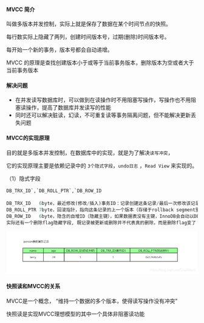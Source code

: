 #### MVCC 简介

叫做多版本并发控制，实际上就是保存了数据在某个时间节点的快照。

每行数实际上隐藏了两列，创建时间版本号，过期(删除)时间版本号。

每开始一个新的事务，版本号都会自动递增。

MVCC 的原理是查找创建版本小于或等于当前事务版本，删除版本为空或者大于当前事务版本



#### 解决问题

- 在并发读写数据库时，可以做到在读操作时不用阻塞写操作，写操作也不用阻塞读操作，提高了数据库并发读写的性能
- 同时还可以解决脏读，幻读，不可重复读等事务隔离问题，但不能解决更新丢失问题



#### MVCC的实现原理

目的就是多版本并发控制，在数据库中的实现，就是为了解决`读写冲突`，

它的实现原理主要是依赖记录中的 `3个隐式字段`，`undo日志` ，`Read View` 来实现的。

（1）隐式字段

```sql
DB_TRX_ID`,`DB_ROLL_PTR`,`DB_ROW_ID

DB_TRX_ID	6byte，最近修改(修改/插入)事务ID：记录创建这条记录/最后一次修改该记录的事务ID
DB_ROLL_PTR	7byte，回滚指针，指向这条记录的上一个版本（存储于rollback segment里）
DB_ROW_ID	6byte，隐含的自增ID（隐藏主键），如果数据表没有主键，InnoDB会自动以DB_ROW_ID产生一个聚簇索引
实际还有一个删除flag隐藏字段, 既记录被更新或删除并不代表真的删除，而是删除flag变了
```

![在这里插入图片描述](..\resource\mvcc字段.png)

#### 快照读和MVCC的关系

MVCC是一个概念， “维持一个数据的多个版本，使得读写操作没有冲突” 

快照读是实现MVCC理想模型的其中一个具体非阻塞读功能





